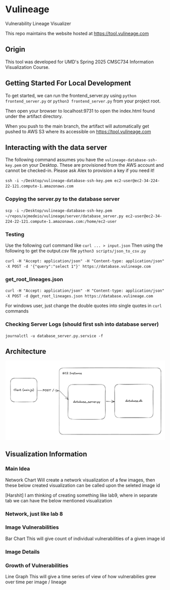 # Vulineage
Vulnerability Lineage Visualizer

This repo maintains the website hosted at https://tool.vulineage.com

## Origin
This tool was developed for UMD's Spring 2025 CMSC734 Information Visualization Course.

## Getting Started For Local Development
To get started, we can run the frontend_server.py using `python frontend_server.py` or `python3 frontend_server.py` from your project root.

Then open your browser to localhost:9731 to open the index.html found under the artifact directory.

When you push to the main branch, the artifact will automatically get pushed to AWS S3 where its accessible on https://tool.vulineage.com

## Interacting with the data server
The following command assumes you have the `vulineage-database-ssh-key.pem` on your Desktop. These are provisioned from the AWS account and cannot be checked-in. Please ask Alex to provision a key if you need it!

`ssh -i ~/Desktop/vulineage-database-ssh-key.pem ec2-user@ec2-34-224-22-121.compute-1.amazonaws.com`

### Copying the server.py to the database server
`scp -i ~/Desktop/vulineage-database-ssh-key.pem ~/repos/ajmedeio/vulineage/server/database_server.py ec2-user@ec2-34-224-22-121.compute-1.amazonaws.com:/home/ec2-user`

### Testing

Use the following curl command like `curl ... > input.json`
Then using the following to get the output.csv file
`python3 scripts/json_to_csv.py`

`curl -H "Accept: application/json" -H "Content-type: application/json" -X POST -d '{"query":"select 1"}' https://database.vulineage.com`

### get_root_lineages.json
`curl -H "Accept: application/json" -H "Content-type: application/json" -X POST -d @get_root_lineages.json https://database.vulineage.com`

For windows user, just change the double quotes into single quotes in `curl` commands

### Checking Server Logs (should first ssh into database server)
`journalctl -u database_server.py.service -f`

## Architecture
![Architecture diagram](docs/rough-architecture.png)

## Visualization Information

### Main Idea
Network Chart
Will create a network visualization of a few images, then these below created visualization can be called upon the seleted image id

[Harshit] I am thinking of creating something like lab9, where in separate tab we can have the below mentioned visualization

### Network, just like lab 8

### Image Vulnerabilities
Bar Chart
This will give count of individual vulnerabilities of a given image id

### Image Details

### Growth of Vulnerabilities
Line Graph
This will give a time series of view of how vulnerabilies grew over time per image / lineage

